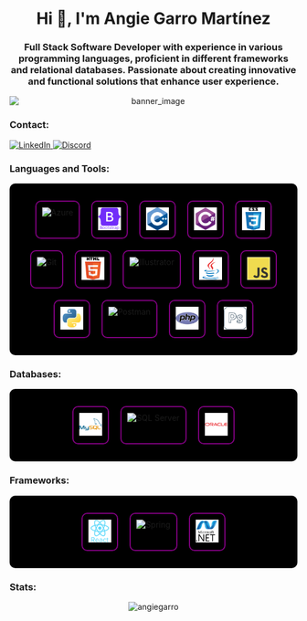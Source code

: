 <h1 align="center">Hi 👋, I'm Angie Garro Martínez</h1>
<h3 align="center">
  Full Stack Software Developer with experience in various programming languages, proficient in different frameworks and relational databases. Passionate about creating innovative and functional solutions that enhance user experience.
</h3>

<p align="center">
  <img src="https://i.postimg.cc/zX9NcrZY/Banner-Marca.png" alt="banner_image" style="display:block; margin:auto;">
</p>

<h3>Contact:</h3>
<p>
  <a href="https://linkedin.com/in/angie-paola-garro-martínez" target="_blank">
    <img src="https://raw.githubusercontent.com/rahuldkjain/github-profile-readme-generator/master/src/images/icons/Social/linked-in-alt.svg" alt="LinkedIn" height="30" width="40" />
  </a>
  <a href="https://discord.gg/an_gm1020" target="_blank">
    <img src="https://raw.githubusercontent.com/rahuldkjain/github-profile-readme-generator/master/src/images/icons/Social/discord.svg" alt="Discord" height="30" width="40" />
  </a>
</p>

<h3>Languages and Tools:</h3>
<div align="center" style="display: flex; flex-wrap: wrap; justify-content: center; background-color: #000; padding: 20px; border-radius: 10px;">
  <div style="margin: 10px; background-color: #000; padding: 10px; border-radius: 10px; border: 2px solid purple;">
    <img src="https://www.vectorlogo.zone/logos/microsoft_azure/microsoft_azure-icon.svg" alt="Azure" width="40" height="40"/>
  </div>
  <div style="margin: 10px; background-color: #000; padding: 10px; border-radius: 10px; border: 2px solid purple;">
    <img src="https://raw.githubusercontent.com/devicons/devicon/master/icons/bootstrap/bootstrap-plain-wordmark.svg" alt="Bootstrap" width="40" height="40"/>
  </div>
  <div style="margin: 10px; background-color: #000; padding: 10px; border-radius: 10px; border: 2px solid purple;">
    <img src="https://raw.githubusercontent.com/devicons/devicon/master/icons/cplusplus/cplusplus-original.svg" alt="C++" width="40" height="40"/>
  </div>
  <div style="margin: 10px; background-color: #000; padding: 10px; border-radius: 10px; border: 2px solid purple;">
    <img src="https://raw.githubusercontent.com/devicons/devicon/master/icons/csharp/csharp-original.svg" alt="C#" width="40" height="40"/>
  </div>
  <div style="margin: 10px; background-color: #000; padding: 10px; border-radius: 10px; border: 2px solid purple;">
    <img src="https://raw.githubusercontent.com/devicons/devicon/master/icons/css3/css3-original-wordmark.svg" alt="CSS3" width="40" height="40"/>
  </div>
  <div style="margin: 10px; background-color: #000; padding: 10px; border-radius: 10px; border: 2px solid purple;">
    <img src="https://www.vectorlogo.zone/logos/git-scm/git-scm-icon.svg" alt="Git" width="40" height="40"/>
  </div>
  <div style="margin: 10px; background-color: #000; padding: 10px; border-radius: 10px; border: 2px solid purple;">
    <img src="https://raw.githubusercontent.com/devicons/devicon/master/icons/html5/html5-original-wordmark.svg" alt="HTML5" width="40" height="40"/>
  </div>
  <div style="margin: 10px; background-color: #000; padding: 10px; border-radius: 10px; border: 2px solid purple;">
    <img src="https://www.vectorlogo.zone/logos/adobe_illustrator/adobe_illustrator-icon.svg" alt="Illustrator" width="40" height="40"/>
  </div>
  <div style="margin: 10px; background-color: #000; padding: 10px; border-radius: 10px; border: 2px solid purple;">
    <img src="https://raw.githubusercontent.com/devicons/devicon/master/icons/java/java-original.svg" alt="Java" width="40" height="40"/>
  </div>
  <div style="margin: 10px; background-color: #000; padding: 10px; border-radius: 10px; border: 2px solid purple;">
    <img src="https://raw.githubusercontent.com/devicons/devicon/master/icons/javascript/javascript-original.svg" alt="JavaScript" width="40" height="40"/>
  </div>
  <div style="margin: 10px; background-color: #000; padding: 10px; border-radius: 10px; border: 2px solid purple;">
    <img src="https://raw.githubusercontent.com/devicons/devicon/master/icons/python/python-original.svg" alt="Python" width="40" height="40"/>
  </div>
  <div style="margin: 10px; background-color: #000; padding: 10px; border-radius: 10px; border: 2px solid purple;">
    <img src="https://www.vectorlogo.zone/logos/getpostman/getpostman-icon.svg" alt="Postman" width="40" height="40"/>
  </div>
  <div style="margin: 10px; background-color: #000; padding: 10px; border-radius: 10px; border: 2px solid purple;">
    <img src="https://raw.githubusercontent.com/devicons/devicon/master/icons/php/php-original.svg" alt="PHP" width="40" height="40"/>
  </div>
  <div style="margin: 10px; background-color: #000; padding: 10px; border-radius: 10px; border: 2px solid purple;">
    <img src="https://raw.githubusercontent.com/devicons/devicon/master/icons/photoshop/photoshop-line.svg" alt="Photoshop" width="40" height="40"/>
  </div>
</div>

<h3>Databases:</h3>
<div align="center" style="display: flex; flex-wrap: wrap; justify-content: center; background-color: #000; padding: 20px; border-radius: 10px;">
  <div style="margin: 10px; background-color: #000; padding: 10px; border-radius: 10px; border: 2px solid purple;">
    <img src="https://raw.githubusercontent.com/devicons/devicon/master/icons/mysql/mysql-original-wordmark.svg" alt="MySQL" width="40" height="40"/>
  </div>
  <div style="margin: 10px; background-color: #000; padding: 10px; border-radius: 10px; border: 2px solid purple;">
    <img src="https://www.svgrepo.com/show/303229/microsoft-sql-server-logo.svg" alt="SQL Server" width="40" height="40"/>
  </div>
  <div style="margin: 10px; background-color: #000; padding: 10px; border-radius: 10px; border: 2px solid purple;">
    <img src="https://raw.githubusercontent.com/devicons/devicon/master/icons/oracle/oracle-original.svg" alt="Oracle" width="40" height="40"/>
  </div>
</div>

<h3>Frameworks:</h3>
<div align="center" style="display: flex; flex-wrap: wrap; justify-content: center; background-color: #000; padding: 20px; border-radius: 10px;">
  <div style="margin: 10px; background-color: #000; padding: 10px; border-radius: 10px; border: 2px solid purple;">
    <img src="https://raw.githubusercontent.com/devicons/devicon/master/icons/react/react-original-wordmark.svg" alt="React" width="40" height="40"/>
  </div>
  <div style="margin: 10px; background-color: #000; padding: 10px; border-radius: 10px; border: 2px solid purple;">
    <img src="https://www.vectorlogo.zone/logos/springio/springio-icon.svg" alt="Spring" width="40" height="40"/>
  </div>
  <div style="margin: 10px; background-color: #000; padding: 10px; border-radius: 10px; border: 2px solid purple;">
    <img src="https://raw.githubusercontent.com/devicons/devicon/master/icons/dot-net/dot-net-original-wordmark.svg" alt="Dotnet" width="40" height="40"/>
  </div>
</div>

<h3>Stats:</h3>
<p align="center">
  <img src="https://github-readme-stats.vercel.app/api/top-langs?username=angiegarro&show_icons=true&locale=en&layout=compact&theme=dark" alt="angiegarro" />
</p>

